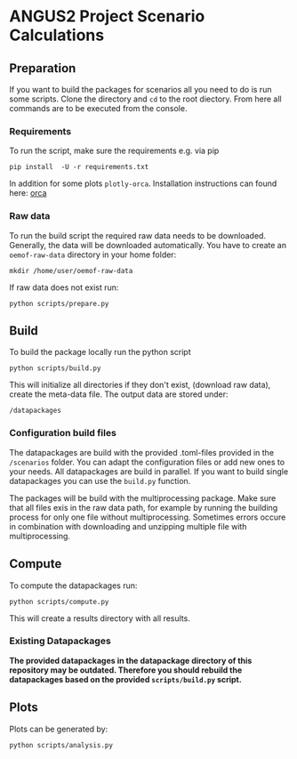 # ANGUS2 Project Scenario Calculations

## Preparation

If you want to build the packages for scenarios all you need to do is run some
scripts. Clone the directory and `cd` to the root diectory. From here all
commands are to be executed from the console.

### Requirements

To run the script, make sure the requirements e.g. via pip

    pip install  -U -r requirements.txt

In addition for some plots `plotly-orca`. Installation instructions can
found here: [orca](https://github.com/plotly/orca)

### Raw data

To run the build script the required raw data needs to be downloaded. Generally,
the data will be downloaded automatically. You have to create an  `oemof-raw-data`
directory in your home folder:


    mkdir /home/user/oemof-raw-data

If raw data does not exist run:

    python scripts/prepare.py

## Build

To build the package locally run the python script

    python scripts/build.py

This will initialize all directories if they don't exist, (download raw data),
create the meta-data file. The output data are stored under:

    /datapackages

### Configuration build files

The datapackages are build with the provided .toml-files provided in the
`/scenarios` folder. You can adapt the configuration files or add new ones to
your needs. All datapackages are build in parallel. If you want to build single
datapackages you can use the `build.py` function.

The packages will be build with the multiprocessing package. Make sure that
all files exis in the raw data path, for example by running the building
process for only one file without multiprocessing. Sometimes errors occure
in combination with downloading and unzipping multiple file with multiprocessing. 

## Compute

To compute the datapackages run:

    python scripts/compute.py

  This will create a results directory with all results.

### Existing Datapackages

**The provided datapackages in the datapackage directory of this repository
may be outdated. Therefore you should rebuild the datapackages based on the provided
`scripts/build.py` script.**


## Plots

Plots can be generated by:

    python scripts/analysis.py
